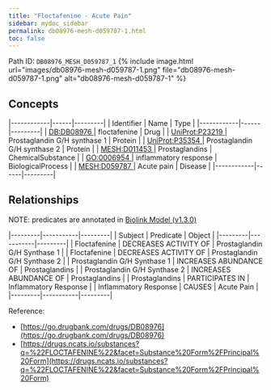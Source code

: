 ```yaml
---
title: "Floctafenine - Acute Pain"
sidebar: mydoc_sidebar
permalink: db08976-mesh-d059787-1.html
toc: false 
---
```



Path ID: `DB08976_MESH_D059787_1`
{% include image.html url="images/db08976-mesh-d059787-1.png" file="db08976-mesh-d059787-1.png" alt="db08976-mesh-d059787-1" %}

## Concepts

|------------|------|---------|
| Identifier | Name | Type    |
|------------|------|---------|
| <a href="https://identifiers.org/DB:DB08976">DB:DB08976 </a> | floctafenine | Drug |
| <a href="https://identifiers.org/UniProt:P23219">UniProt:P23219 </a> | Prostaglandin G/H synthase 1 | Protein |
| <a href="https://identifiers.org/UniProt:P35354">UniProt:P35354 </a> | Prostaglandin G/H synthase 2 | Protein |
| <a href="https://identifiers.org/MESH:D011453">MESH:D011453 </a> | Prostaglandins | ChemicalSubstance |
| <a href="https://identifiers.org/GO:0006954">GO:0006954 </a> | inflammatory response | BiologicalProcess |
| <a href="https://identifiers.org/MESH:D059787">MESH:D059787 </a> | Acute pain | Disease |
|------------|------|---------|

## Relationships


NOTE: predicates are annotated in <a href="https://github.com/biolink/biolink-model/releases/tag/v1.3.0">Biolink Model (v1.3.0)</a>

|---------|-----------|---------|
| Subject | Predicate | Object  |
|---------|-----------|---------|
| Floctafenine | DECREASES ACTIVITY OF | Prostaglandin G/H Synthase 1 |
| Floctafenine | DECREASES ACTIVITY OF | Prostaglandin G/H Synthase 2 |
| Prostaglandin G/H Synthase 1 | INCREASES ABUNDANCE OF | Prostaglandins |
| Prostaglandin G/H Synthase 2 | INCREASES ABUNDANCE OF | Prostaglandins |
| Prostaglandins | PARTICIPATES IN | Inflammatory Response |
| Inflammatory Response | CAUSES | Acute Pain |
|---------|-----------|---------|

Reference: 
  - [https://go.drugbank.com/drugs/DB08976](https://go.drugbank.com/drugs/DB08976)
  - [https://drugs.ncats.io/substances?q=%22FLOCTAFENINE%22&facet=Substance%20Form%2FPrincipal%20Form](https://drugs.ncats.io/substances?q=%22FLOCTAFENINE%22&facet=Substance%20Form%2FPrincipal%20Form)
